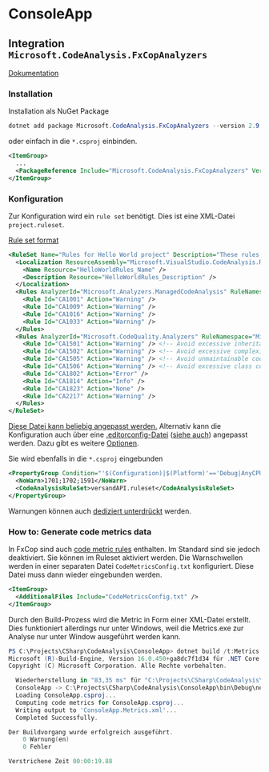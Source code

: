 # ConsoleApp

## Integration `Microsoft.CodeAnalysis.FxCopAnalyzers`

[Dokumentation](https://docs.microsoft.com/en-us/visualstudio/code-quality/?view=vs-2017)

### Installation

Installation als NuGet Package

```C#
dotnet add package Microsoft.CodeAnalysis.FxCopAnalyzers --version 2.9.2
```

oder einfach in die `*.csproj` einbinden.

```xml
<ItemGroup>
  ...
  <PackageReference Include="Microsoft.CodeAnalysis.FxCopAnalyzers" Version="2.9.2" PrivateAssets="all"/>
</ItemGroup>
```

### Konfiguration

Zur Konfiguration wird ein `rule set` benötigt. Dies ist eine XML-Datei `project.ruleset`.

[Rule set format](https://docs.microsoft.com/en-us/visualstudio/code-quality/using-rule-sets-to-group-code-analysis-rules?view=vs-2017)

```xml
<RuleSet Name="Rules for Hello World project" Description="These rules focus on critical issues for the Hello World app." ToolsVersion="10.0">
  <Localization ResourceAssembly="Microsoft.VisualStudio.CodeAnalysis.RuleSets.Strings.dll" ResourceBaseName="Microsoft.VisualStudio.CodeAnalysis.RuleSets.Strings.Localized">
    <Name Resource="HelloWorldRules_Name" />
    <Description Resource="HelloWorldRules_Description" />
  </Localization>
  <Rules AnalyzerId="Microsoft.Analyzers.ManagedCodeAnalysis" RuleNamespace="Microsoft.Rules.Managed">
    <Rule Id="CA1001" Action="Warning" />
    <Rule Id="CA1009" Action="Warning" />
    <Rule Id="CA1016" Action="Warning" />
    <Rule Id="CA1033" Action="Warning" />
  </Rules>
  <Rules AnalyzerId="Microsoft.CodeQuality.Analyzers" RuleNamespace="Microsoft.CodeQuality.Analyzers">
    <Rule Id="CA1501" Action="Warning" /> <!-- Avoid excessive inheritance -->
    <Rule Id="CA1502" Action="Warning" /> <!-- Avoid excessive complexity -->
    <Rule Id="CA1505" Action="Warning" /> <!-- Avoid unmaintainable code -->
    <Rule Id="CA1506" Action="Warning" /> <!-- Avoid excessive class coupling -->
    <Rule Id="CA1802" Action="Error" />
    <Rule Id="CA1814" Action="Info" />
    <Rule Id="CA1823" Action="None" />
    <Rule Id="CA2217" Action="Warning" />
  </Rules>
</RuleSet>
```

[Diese Datei kann beliebig angepasst werden.](https://docs.microsoft.com/en-us/visualstudio/code-quality/how-to-create-a-custom-rule-set?view=vs-2017) Alternativ kann die Konfiguration auch über eine [.editorconfig-Datei](https://docs.microsoft.com/en-us/visualstudio/code-quality/configure-fxcop-analyzers?view=vs-2017#editorconfig-file) ([siehe auch](https://github.com/dotnet/roslyn-analyzers/blob/master/docs/Analyzer%20Configuration.md)) angepasst werden. Dazu gibt es weitere [Optionen](https://docs.microsoft.com/en-us/visualstudio/code-quality/fxcop-analyzer-options?view=vs-2017).

Sie wird ebenfalls in die `*.csproj` eingebunden

```xml
<PropertyGroup Condition="'$(Configuration)|$(Platform)'=='Debug|AnyCPU'">
  <NoWarn>1701;1702;1591</NoWarn>
  <CodeAnalysisRuleSet>versandAPI.ruleset</CodeAnalysisRuleSet>
</PropertyGroup>
```

Warnungen können auch [dediziert unterdrückt](https://docs.microsoft.com/en-us/visualstudio/code-quality/in-source-suppression-overview?view=vs-2017) werden.

### How to: Generate code metrics data

In FxCop sind auch [code metric rules](https://docs.microsoft.com/en-us/visualstudio/code-quality/how-to-generate-code-metrics-data?view=vs-2019#command-line-code-metrics) enthalten. Im Standard sind sie jedoch deaktiviert. Sie können im Ruleset aktiviert werden. Die Warnschwellen werden in einer separaten Datei `CodeMetricsConfig.txt` konfiguriert. Diese Datei muss dann wieder eingebunden werden.

```xml
<ItemGroup>
  <AdditionalFiles Include="CodeMetricsConfig.txt" />
</ItemGroup>
```

Durch den Build-Prozess wird die Metric in Form einer XML-Datei erstellt. Dies funktioniert allerdings nur unter Windows, weil die Metrics.exe zur Analyse nur unter Window ausgeführt werden kann.

```powershell
PS C:\Projects\CSharp\CodeAnalysis\ConsoleApp> dotnet build /t:Metrics
Microsoft (R)-Build-Engine, Version 16.0.450+ga8dc7f1d34 für .NET Core
Copyright (C) Microsoft Corporation. Alle Rechte vorbehalten.

  Wiederherstellung in "83,35 ms" für "C:\Projects\CSharp\CodeAnalysis\ConsoleApp\ConsoleApp.csproj" abgeschlossen.
  ConsoleApp -> C:\Projects\CSharp\CodeAnalysis\ConsoleApp\bin\Debug\netcoreapp2.2\ConsoleApp.dll
  Loading ConsoleApp.csproj...
  Computing code metrics for ConsoleApp.csproj...
  Writing output to 'ConsoleApp.Metrics.xml'...
  Completed Successfully.

Der Buildvorgang wurde erfolgreich ausgeführt.
    0 Warnung(en)
    0 Fehler

Verstrichene Zeit 00:00:19.88
```
